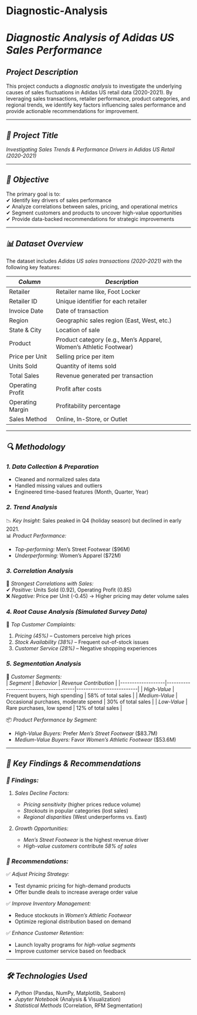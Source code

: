 # Diagnostic-Analysis
# *Diagnostic Analysis of Adidas US Sales Performance*  

## *Project Description*  
This project conducts a *diagnostic analysis* to investigate the underlying causes of sales fluctuations in Adidas US retail data (2020-2021). By leveraging sales transactions, retailer performance, product categories, and regional trends, we identify key factors influencing sales performance and provide actionable recommendations for improvement.  

---  

## *📌 Project Title*  
*Investigating Sales Trends & Performance Drivers in Adidas US Retail (2020-2021)*  

---  

## *🎯 Objective*  
The primary goal is to:  
✔ Identify key drivers of sales performance  
✔ Analyze correlations between sales, pricing, and operational metrics  
✔ Segment customers and products to uncover high-value opportunities  
✔ Provide data-backed recommendations for strategic improvements  

---  

## *📊 Dataset Overview*  
The dataset includes *Adidas US sales transactions (2020-2021)* with the following key features:  

| *Column*          | *Description*                          |
|---------------------|------------------------------------------|
| Retailer          | Retailer name like, Foot Locker |
| Retailer ID       | Unique identifier for each retailer      |
| Invoice Date      | Date of transaction         |
| Region           | Geographic sales region (East, West, etc.) |
| State & City   | Location of sale                        |
| Product          | Product category (e.g., Men’s Apparel, Women’s Athletic Footwear) |
| Price per Unit   | Selling price per item                  |
| Units Sold       | Quantity of items sold                  |
| Total Sales      | Revenue generated per transaction       |
| Operating Profit | Profit after costs                      |
| Operating Margin | Profitability percentage                |
| Sales Method     | Online, In-Store, or Outlet            |

---  

## *🔍 Methodology*  

### *1. Data Collection & Preparation*  
- Cleaned and normalized sales data  
- Handled missing values and outliers  
- Engineered time-based features (Month, Quarter, Year)  

### *2. Trend Analysis*  
📉 *Key Insight:* Sales peaked in Q4 (holiday season) but declined in early 2021.  
📊 *Product Performance:*  
- *Top-performing:* Men’s Street Footwear ($96M)  
- *Underperforming:* Women’s Apparel ($72M)  

### *3. Correlation Analysis*  
📌 *Strongest Correlations with Sales:*  
✔ *Positive:* Units Sold (0.92), Operating Profit (0.85)  
❌ *Negative:* Price per Unit (-0.45) → Higher pricing may deter volume sales  

### *4. Root Cause Analysis (Simulated Survey Data)*  
🔎 *Top Customer Complaints:*  
1. *Pricing (45%)* – Customers perceive high prices  
2. *Stock Availability (38%)* – Frequent out-of-stock issues  
3. *Customer Service (28%)* – Negative shopping experiences  

### *5. Segmentation Analysis*  
👥 *Customer Segments:*  
| *Segment*       | *Behavior*                          | *Revenue Contribution* |
|-------------------|---------------------------------------|--------------------------|
| *High-Value*    | Frequent buyers, high spending        | 58% of total sales       |
| *Medium-Value*  | Occasional purchases, moderate spend  | 30% of total sales       |
| *Low-Value*     | Rare purchases, low spend             | 12% of total sales       |

📦 *Product Performance by Segment:*  
- *High-Value Buyers:* Prefer *Men’s Street Footwear* ($83.7M)  
- *Medium-Value Buyers:* Favor *Women’s Athletic Footwear* ($53.6M)  

---  

## *🚀 Key Findings & Recommendations*  

### *🔎 Findings:*  
1. *Sales Decline Factors:*  
   - *Pricing sensitivity* (higher prices reduce volume)  
   - *Stockouts* in popular categories (lost sales)  
   - *Regional disparities* (West underperforms vs. East)  

2. *Growth Opportunities:*  
   - *Men’s Street Footwear* is the highest revenue driver  
   - *High-value customers* contribute *58% of sales*  

### *📢 Recommendations:*  
✅ *Adjust Pricing Strategy:*  
   - Test dynamic pricing for high-demand products  
   - Offer bundle deals to increase average order value  

✅ *Improve Inventory Management:*  
   - Reduce stockouts in *Women’s Athletic Footwear*  
   - Optimize regional distribution based on demand  

✅ *Enhance Customer Retention:*  
   - Launch loyalty programs for *high-value segments*  
   - Improve customer service based on feedback  

---  

## *🛠 Technologies Used*  
- *Python* (Pandas, NumPy, Matplotlib, Seaborn)  
- *Jupyter Notebook* (Analysis & Visualization)  
- *Statistical Methods* (Correlation, RFM Segmentation)  
